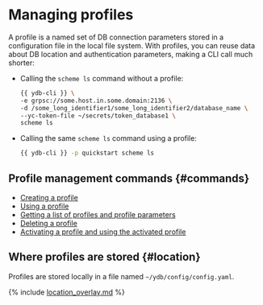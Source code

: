 # Managing profiles

A profile is a named set of DB connection parameters stored in a configuration file in the local file system. With profiles, you can reuse data about DB location and authentication parameters, making a CLI call much shorter:

- Calling the `scheme ls` command without a profile:

   ```bash
   {{ ydb-cli }} \
   -e grpsc://some.host.in.some.domain:2136 \
   -d /some_long_identifier1/some_long_identifier2/database_name \
   --yc-token-file ~/secrets/token_database1 \
   scheme ls
   ```

- Calling the same `scheme ls` command using a profile:

   ```bash
   {{ ydb-cli }} -p quickstart scheme ls
   ```

## Profile management commands {#commands}

- [Creating a profile](../create.md)
- [Using a profile](../use.md)
- [Getting a list of profiles and profile parameters](../list-and-get.md)
- [Deleting a profile](../delete.md)
- [Activating a profile and using the activated profile](../activate.md)

## Where profiles are stored {#location}

Profiles are stored locally in a file named `~/ydb/config/config.yaml`.

{% include [location_overlay.md](location_overlay.md) %}

